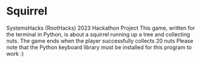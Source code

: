 # Squirrel
SystemsHacks (RootHacks) 2023 Hackathon Project
This game, written for the terminal in Python, is about a squirrel running up a tree and collecting nuts.
The game ends when the player successfully collects 20 nuts
Please note that the Python keyboard library must be installed for this program to work :)
